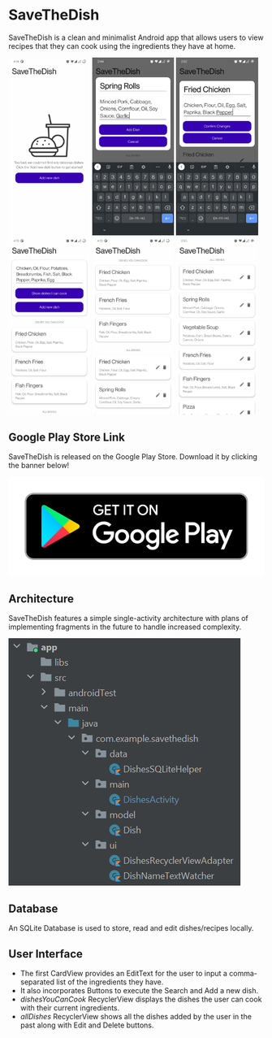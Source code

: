 # SaveTheDish

SaveTheDish is a clean and minimalist Android app that allows users to view recipes that they can cook using the ingredients they have at home.

<p float="left">
  <img src="images/1.jpg" width="32%" />
  <img src="images/2.jpg" width="32%" />
  <img src="images/3.jpg" width="32%" />
  <img src="images/4.jpg" width="32%" />
  <img src="images/5.jpg" width="32%" />
  <img src="images/6.jpg" width="32%" />
</p>

## Google Play Store Link

SaveTheDish is released on the Google Play Store. Download it by clicking the banner below!

[![](images/google-play-badge.png)](https://play.google.com/store/apps/details?id=com.arjuj.savethedish)

## Architecture

SaveTheDish features a simple single-activity architecture with plans of implementing fragments in the future to handle increased complexity.

<p float="left">
  <img src="images/7.png" />
</p>

## Database

An SQLite Database is used to store, read and edit dishes/recipes locally.


## User Interface

* The first CardView provides an EditText for the user to input a comma-separated list of the ingredients they have.
* It also incorporates Buttons to execute the Search and Add a new dish.
* _dishesYouCanCook_ RecyclerView displays the dishes the user can cook with their current ingredients.
* _allDishes_ RecyclerView shows all the dishes added by the user in the past along with Edit and Delete buttons.
